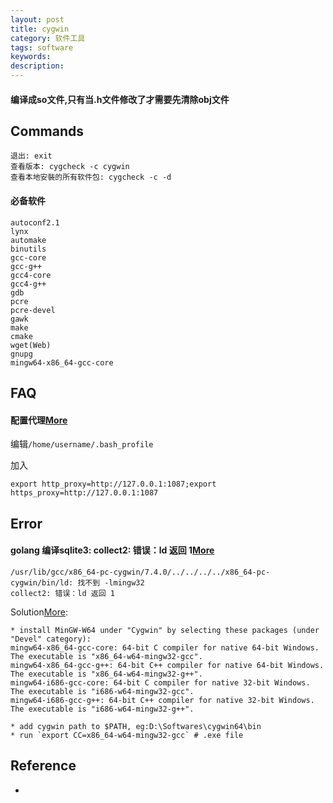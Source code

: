 ```yaml
---
layout: post
title: cygwin
category: 软件工具
tags: software
keywords: 
description: 
---
```


#### 编译成so文件,只有当.h文件修改了才需要先清除obj文件

## Commands

```
退出: exit
查看版本: cygcheck -c cygwin
查看本地安裝的所有软件包: cygcheck -c -d
```

#### 必备软件

```
autoconf2.1
lynx
automake
binutils
gcc-core
gcc-g++
gcc4-core
gcc4-g++
gdb
pcre
pcre-devel
gawk
make
cmake
wget(Web)
gnupg
mingw64-x86_64-gcc-core
```


## FAQ

#### 配置代理[More](https://segmentfault.com/a/1190000000417584)

编辑`/home/username/.bash_profile`

加入
```
export http_proxy=http://127.0.0.1:1087;export https_proxy=http://127.0.0.1:1087
```

## Error

#### golang 编译sqlite3: collect2: 错误：ld 返回 1[More](https://blog.csdn.net/free2o/article/details/78444169)
```
/usr/lib/gcc/x86_64-pc-cygwin/7.4.0/../../../../x86_64-pc-cygwin/bin/ld: 找不到 -lmingw32
collect2: 错误：ld 返回 1
```
Solution[More](https://www3.ntu.edu.sg/home/ehchua/programming/howto/Cygwin_HowTo.html):
```
* install MinGW-W64 under "Cygwin" by selecting these packages (under "Devel" category):
mingw64-x86_64-gcc-core: 64-bit C compiler for native 64-bit Windows. The executable is "x86_64-w64-mingw32-gcc".
mingw64-x86_64-gcc-g++: 64-bit C++ compiler for native 64-bit Windows. The executable is "x86_64-w64-mingw32-g++".
mingw64-i686-gcc-core: 64-bit C compiler for native 32-bit Windows. The executable is "i686-w64-mingw32-gcc".
mingw64-i686-gcc-g++: 64-bit C++ compiler for native 32-bit Windows. The executable is "i686-w64-mingw32-g++".

* add cygwin path to $PATH, eg:D:\Softwares\cygwin64\bin
* run `export CC=x86_64-w64-mingw32-gcc` # .exe file
```


#### 


## Reference

* 
